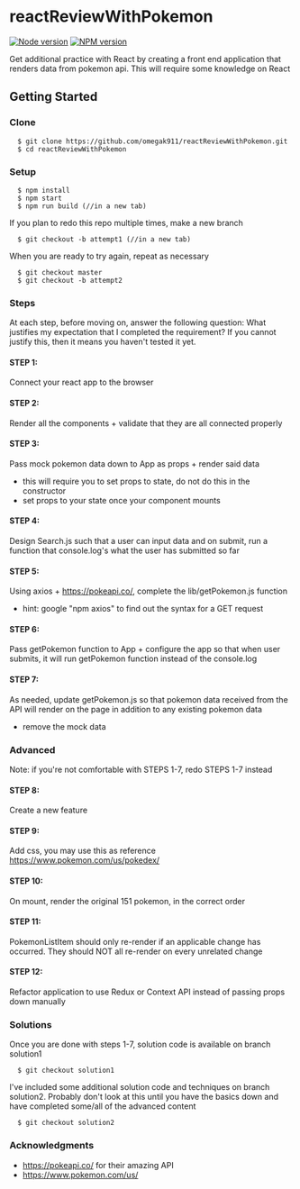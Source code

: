 # reactReviewWithPokemon

[![Node version](https://img.shields.io/badge/node-v8.12.0-blue.svg)](http://nodejs.org/download/)
[![NPM version](https://img.shields.io/badge/npm-6.4.1-blue.svg)](https://www.npmjs.com/get-npm/)

Get additional practice with React by creating a front end application that renders data from pokemon api.  This will require some knowledge on React

## Getting Started

### Clone
```
  $ git clone https://github.com/omegak911/reactReviewWithPokemon.git
  $ cd reactReviewWithPokemon
```

### Setup
```
  $ npm install
  $ npm start 
  $ npm run build (//in a new tab)
```

If you plan to redo this repo multiple times, make a new branch
```
  $ git checkout -b attempt1 (//in a new tab)
```

When you are ready to try again, repeat as necessary
```
  $ git checkout master
  $ git checkout -b attempt2
```

### Steps
At each step, before moving on, answer the following question: What justifies my expectation that I completed the requirement?  If you cannot justify this, then it means you haven't tested it yet.

#### STEP 1: 
Connect your react app to the browser

#### STEP 2: 
Render all the components + validate that they are all connected properly

#### STEP 3: 
Pass mock pokemon data down to App as props + render said data
  * this will require you to set props to state, do not do this in the constructor
  * set props to your state once your component mounts

#### STEP 4: 
Design Search.js such that a user can input data and on submit, run a function that console.log's what the user has submitted so far

#### STEP 5: 
Using axios + https://pokeapi.co/, complete the lib/getPokemon.js function
  * hint: google "npm axios" to find out the syntax for a GET request

#### STEP 6: 
Pass getPokemon function to App + configure the app so that when user submits, it will run getPokemon function instead of the console.log

#### STEP 7: 
As needed, update getPokemon.js so that pokemon data received from the API will render on the page in addition to any existing pokemon data
  * remove the mock data

### Advanced
Note: if you're not comfortable with STEPS 1-7, redo STEPS 1-7 instead

#### STEP 8: 
Create a new feature

#### STEP 9: 
Add css, you may use this as reference https://www.pokemon.com/us/pokedex/

#### STEP 10: 
On mount, render the original 151 pokemon, in the correct order

#### STEP 11:
PokemonListItem should only re-render if an applicable change has occurred.  They should NOT all re-render on every unrelated change

#### STEP 12: 
Refactor application to use Redux or Context API instead of passing props down manually

### Solutions
Once you are done with steps 1-7, solution code is available on branch solution1
```
  $ git checkout solution1
```

I've included some additional solution code and techniques on branch solution2.  Probably don't look at this until you have the basics down and have completed some/all of the advanced content
```
  $ git checkout solution2
```

### Acknowledgments
 * https://pokeapi.co/ for their amazing API
 * https://www.pokemon.com/us/